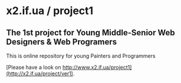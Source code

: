 # x2.if.ua / project1

## The 1st project for Young Middle-Senior Web Designers & Web Programers

This is online repository for young Painters and Programmers

[Please have a look on http://www.x2.if.ua/project1](http://x2.if.ua/project/ver1).
